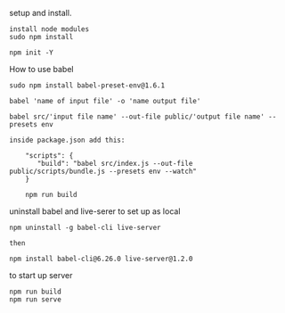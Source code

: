 setup and install.

    install node modules
    sudo npm install

    npm init -Y

How to use babel

    sudo npm install babel-preset-env@1.6.1

    babel 'name of input file' -o 'name output file'

    babel src/'input file name' --out-file public/'output file name' --presets env

    inside package.json add this:

        "scripts": {
           "build": "babel src/index.js --out-file public/scripts/bundle.js --presets env --watch"
        }

        npm run build

uninstall babel and live-serer to set up as local

    npm uninstall -g babel-cli live-server

    then

    npm install babel-cli@6.26.0 live-server@1.2.0

to start up server

    npm run build
    npm run serve